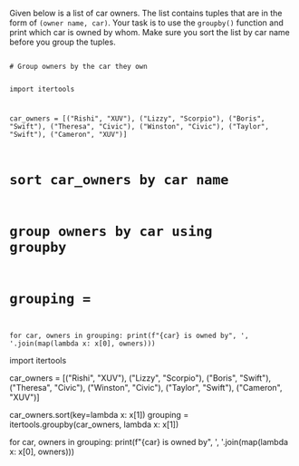 Given below is a list of car owners. The list contains tuples that are in the form of `(owner name, car)`.  Your task is to use the `groupby()` function and print which car is owned by whom. Make sure you sort the list by car name before you group the tuples.


<codeblock language="python" type="exercise" testMode="fixedInput">
<code>
# Group owners by the car they own

import itertools

car_owners = [("Rishi", "XUV"), ("Lizzy", "Scorpio"), ("Boris", "Swift"), ("Theresa", "Civic"), ("Winston", "Civic"), ("Taylor", "Swift"), ("Cameron", "XUV")]

# sort car_owners by car name

# group owners by car using groupby
# grouping = 

for car, owners in grouping:
  print(f"{car} is owned by", ', '.join(map(lambda x: x[0], owners)))
</code>

<solution>
import itertools

car_owners = [("Rishi", "XUV"), ("Lizzy", "Scorpio"), ("Boris", "Swift"), ("Theresa", "Civic"), ("Winston", "Civic"), ("Taylor", "Swift"), ("Cameron", "XUV")]

car_owners.sort(key=lambda x: x[1])
grouping = itertools.groupby(car_owners, lambda x: x[1])

for car, owners in grouping:
  print(f"{car} is owned by", ', '.join(map(lambda x: x[0], owners)))
</solution>
</codeblock>